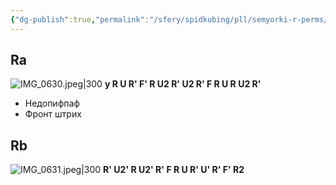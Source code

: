 ```yaml
---
{"dg-publish":true,"permalink":"/sfery/spidkubing/pll/semyorki-r-perms/"}
---
```


## Ra
![IMG_0630.jpeg|300](/img/user/%D0%90%D1%80%D1%85%D0%B8%D0%B2/%D0%9A%D1%8D%D1%88/IMG_0630.jpeg)
**y R U R' F' R U2 R' U2 R' F R U R U2 R'**
- Недопифпаф
- Фронт штрих 
## Rb
![IMG_0631.jpeg|300](/img/user/%D0%90%D1%80%D1%85%D0%B8%D0%B2/%D0%9A%D1%8D%D1%88/IMG_0631.jpeg)
**R' U2' R U2' R' F R U R' U' R' F' R2**